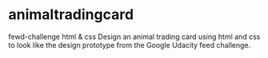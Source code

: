 # animaltradingcard
fewd-challenge html &amp; css
Design an animal trading card using html and css to look like the design prototype from the Google Udacity feed challenge.
